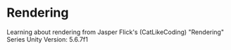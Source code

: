 # Rendering
Learning about rendering from Jasper Flick's (CatLikeCoding) "Rendering" Series
Unity Version: 5.6.7f1